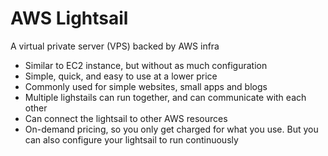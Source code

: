 # AWS Lightsail

A virtual private server (VPS) backed by AWS infra
- Similar to EC2 instance, but without as much configuration
- Simple, quick, and easy to use at a lower price
- Commonly used for simple websites, small apps and blogs
- Multiple lighstails can run together, and can communicate with each other
- Can connect the lightsail to other AWS resources
- On-demand pricing, so you only get charged for what you use. But you can also configure your lightsail to run continuously
